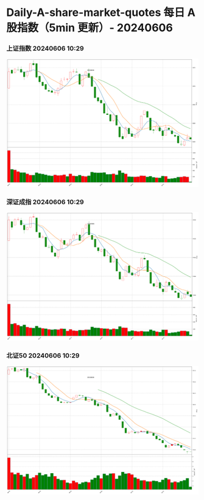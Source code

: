 
# Daily-A-share-market-quotes 每日 A 股指数（5min 更新）- 20240606

### 上证指数 20240606 10:29
![](./fig/2024/6/20240606-sh000001.png)

### 深证成指 20240606 10:29
![](./fig/2024/6/20240606-sz399001.png)

### 北证50 20240606 10:29
![](./fig/2024/6/20240606-bj899050.png)
